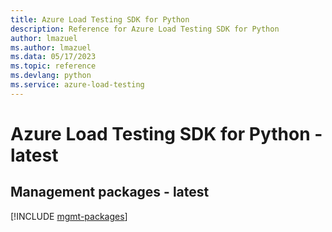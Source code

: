 ```yaml
---
title: Azure Load Testing SDK for Python
description: Reference for Azure Load Testing SDK for Python
author: lmazuel
ms.author: lmazuel
ms.data: 05/17/2023
ms.topic: reference
ms.devlang: python
ms.service: azure-load-testing
---
```

# Azure Load Testing SDK for Python - latest

## Management packages - latest
[!INCLUDE [mgmt-packages](load-testing-mgmt-index.md)]